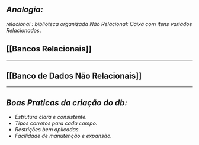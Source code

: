 
## *Analogia:*
*relacional : biblioteca organizada*
*Não Relacional: Caixa com itens variados Relacionados*.

## [[Bancos Relacionais]]

---
## [[Banco de Dados Não Relacionais]]

---

## *Boas Praticas da criação do db:*

- *Estrutura clara e consistente.*
- *Tipos corretos para cada campo.*
- *Restrições bem aplicadas.*
- *Facilidade de manutenção e expansão.*

